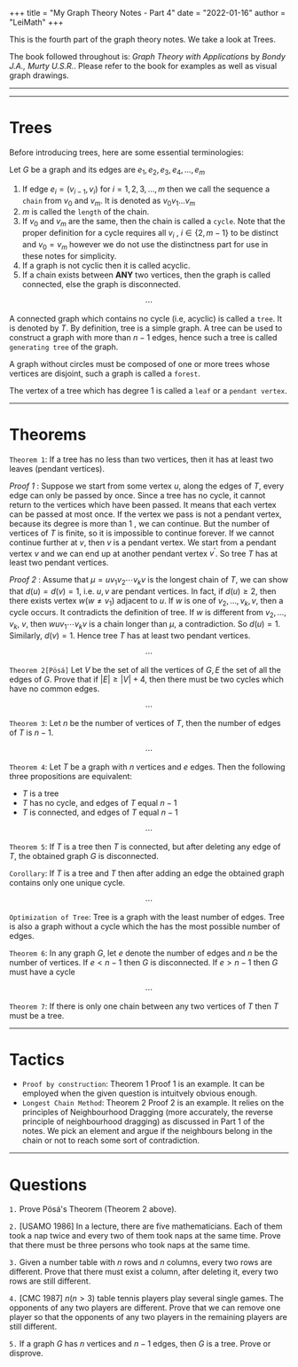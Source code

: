 +++
title = "My Graph Theory Notes - Part 4"
date = "2022-01-16"
author = "LeiMath"
+++


This is the fourth part of the graph theory notes. We take a look at Trees.

The book followed throughout is: _Graph Theory with Applications_ by _Bondy J.A., Murty U.S.R._. Please refer to the book for examples as well as visual graph drawings.

---
---

# Trees

Before introducing trees, here are some essential terminologies:

Let $G$ be a graph and its edges are $e_1,e_2,e_3,e_4,\ldots,e_m$

1. If edge $e_i = (v_{i-1},v_i)$ for $i = 1,2,3, \ldots, m$ then we call the sequence a `chain` from $v_0$ and $v_m$. It is denoted as $v_0v_1\ldots v_m$
2. $m$ is called the `length` of the chain.
3. If $v_0$ and $v_m$ are the same, then the chain is called a `cycle`. Note that the proper definition for a cycle requires all $v_i$ , $i \in \lbrace 2,m-1 \rbrace$ to be distinct and $v_0 = v_m$ however we do not use the distinctness part for use in these notes for simplicity.
4. If a graph is not cyclic then it is called acyclic.
5. If a chain exists between **ANY** two vertices, then the graph is called connected, else the graph is disconnected.

$$\dotsb$$

A connected graph which contains no cycle (i.e, acyclic) is called a `tree`. It is denoted by $T$. By definition, tree is a simple graph. A tree can be used to construct a graph with more than $n-1$ edges, hence such a tree is called `generating tree` of the graph.

A graph without circles must be composed of one or more trees whose vertices are disjoint, such a graph is called a `forest`.

The vertex of a tree which has degree 1 is called a `leaf` or a `pendant vertex`.

---

# Theorems

`Theorem 1`: If a tree has no less than two vertices, then it has at least two leaves (pendant vertices).

_Proof 1_ : Suppose we start from some vertex $u$, along the edges of $T$, every edge can only be passed by once. Since a tree has no cycle, it cannot return to the vertices which have been passed. It means that each vertex can be passed at most once. If the vertex we pass is not a pendant vertex, because its degree is more than 1 , we can continue. But the number of vertices of $T$ is finite, so it is impossible to continue forever. If we cannot continue further at $v$, then $v$ is a pendant vertex.
We start from a pendant vertex $v$ and we can end up at another pendant vertex $v^{\prime}$. So tree $T$ has at least two pendant vertices.

_Proof 2_ : Assume that $\mu=u v_{1} v_{2} \cdots v_{k} v$ is the longest chain of $T$, we can show that $d(u)=d(v)=1$, i.e. $u, v$ are pendant vertices.
In fact, if $d(u) \geqslant 2$, then there exists vertex $w\left(w \neq v_{1}\right)$ adjacent to $u$. If $w$ is one of $v_{2}, \ldots, v_{k}, v$, then a cycle occurs. It contradicts the definition of tree. If $w$ is different from $v_{2}, \ldots, v_{k}$, $v$, then $w u v_{1} \cdots v_{k} v$ is a chain longer than $\mu$, a contradiction. So $d(u)=1$. Similarly, $d(v)=1$. Hence tree $T$ has at least two pendant vertices.

$$\dotsb$$

`Theorem 2[Pösá]` Let $V$ be the set of all the vertices of $G, E$ the set of all the edges of $G$. Prove that if $|E| \geqslant|V|+4$, then there must be two cycles which have no common edges.

$$\dotsb$$

`Theorem 3`: Let $n$ be the number of vertices of $T$, then the number of edges of $T$ is $n - 1$.

$$\dotsb$$

`Theorem 4`: Let $T$ be a graph with $n$ vertices and $e$ edges. Then the following three propositions are equivalent:

* $T$ is a tree
* $T$ has no cycle, and edges of $T$ equal $n-1$
* $T$ is connected, and edges of $T$ equal $n-1$

$$\dotsb$$

`Theorem 5`: If $T$ is a tree then $T$ is connected, but after deleting any edge of $T$, the obtained graph $G$ is disconnected.

`Corollary`: If $T$ is a tree and $T$ then after adding an edge the obtained graph contains only one unique cycle.

$$\dotsb$$

`Optimization of Tree`: Tree is a graph with the least number of edges. Tree is also a graph without a cycle which the has the most possible number of edges.

`Theorem 6`: In any graph $G$, let $e$ denote the number of edges and $n$ be the number of vertices. If $e < n - 1$ then $G$ is disconnected. If $e > n -1$ then $G$ must have a cycle

$$\dotsb$$

`Theorem 7`: If there is only one chain between any two vertices of $T$ then $T$ must be a tree.


---

# Tactics


* `Proof by construction`: Theorem 1 Proof 1 is an example. It can be employed when the given question is intuitvely obvious enough.
* `Longest Chain Method`: Theorem 2 Proof 2 is an example. It relies on the principles of Neighbourhood Dragging (more accurately, the reverse principle of neighbourhood dragging) as discussed in Part 1 of the notes. We pick an element and argue if the neighbours belong in the chain or not to reach some sort of contradiction.

---

# Questions

`1.` Prove Pösá's Theorem (Theorem 2 above).

`2.` [USAMO 1986] In a lecture, there are five mathematicians. Each of them took a nap twice and every two of them took naps at the same time. Prove that there must be three persons who took naps at the same time.

`3.` Given a number table with $n$ rows and $n$ columns, every two rows are different. Prove that there must exist a column, after deleting it, every two rows are still different.

`4.` [CMC 1987] $n(n>3)$ table tennis players play several single games. The opponents of any two players are different. Prove that we can remove one player so that the opponents of any two players in the remaining players are still different. 

`5.` If a graph $G$ has $n$ vertices and $n-1$ edges, then $G$ is a tree. Prove or disprove.